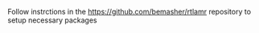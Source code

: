 Follow instrctions in the https://github.com/bemasher/rtlamr repository to setup necessary packages
